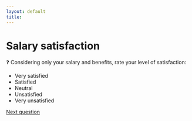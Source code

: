 ```yaml
---
layout: default
title: 
---
```


# Salary satisfaction

:question: Considering only your salary and benefits, rate your level of satisfaction:

- Very satisfied
- Satisfied
- Neutral
- Unsatisfied
- Very unsatisfied

[Next question](./Ea_2_overall_satisfaction.html)